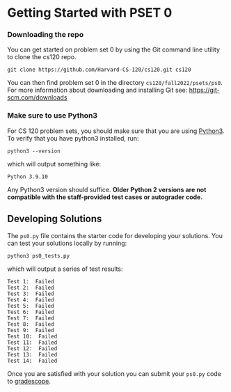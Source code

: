 # Getting Started with PSET 0

### Downloading the repo

You can get started on problem set 0 by using the Git command line utility to clone the cs120 repo.

`git clone https://github.com/Harvard-CS-120/cs120.git cs120`

You can then find problem set 0 in the directory `cs120/fall2022/psets/ps0`. For more information about downloading and installing Git see: https://git-scm.com/downloads

### Make sure to use Python3

For CS 120 problem sets, you should make sure that you are using [Python3](https://www.python.org/downloads/). To verify that you have python3 installed, 
run:

`python3 --version`

which will output something like:

`Python 3.9.10`

Any Python3 version should suffice. **Older Python 2 versions are not compatible with the staff-provided test cases or autograder code.**


## Developing Solutions

The `ps0.py` file contains the starter code for developing your solutions. 
You can test your solutions locally by running:

`python3 ps0_tests.py` 

which will output a series of test results:

```
Test 1:  Failed
Test 2:  Failed
Test 3:  Failed
Test 4:  Failed
Test 5:  Failed
Test 6:  Failed
Test 7:  Failed
Test 8:  Failed
Test 9:  Failed
Test 10:  Failed
Test 11:  Failed
Test 12:  Failed
Test 13:  Failed
Test 14:  Failed
```

Once you are satisfied with your solution you can submit your `ps0.py` code to [gradescope](https://www.gradescope.com/courses/417853). 
